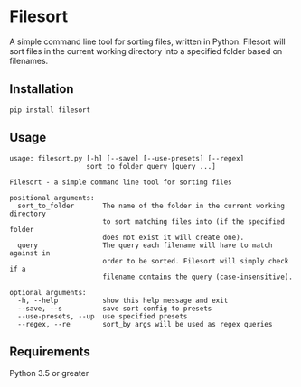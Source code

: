 # Filesort
A simple command line tool for sorting files, written in Python. Filesort will sort files in the current working directory into a specified folder based on filenames.

## Installation
`pip install filesort`

## Usage
```
usage: filesort.py [-h] [--save] [--use-presets] [--regex]
                   sort_to_folder query [query ...]

Filesort - a simple command line tool for sorting files

positional arguments:
  sort_to_folder       The name of the folder in the current working directory
                       to sort matching files into (if the specified folder
                       does not exist it will create one).
  query                The query each filename will have to match against in
                       order to be sorted. Filesort will simply check if a
                       filename contains the query (case-insensitive).

optional arguments:
  -h, --help           show this help message and exit
  --save, --s          save sort config to presets
  --use-presets, --up  use specified presets
  --regex, --re        sort_by args will be used as regex queries
```

## Requirements
Python 3.5 or greater
